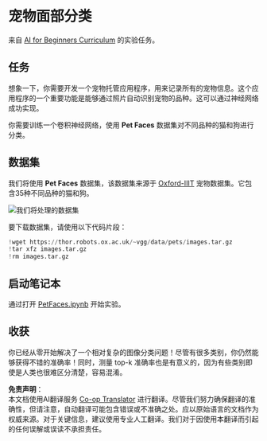 <!--
CO_OP_TRANSLATOR_METADATA:
{
  "original_hash": "f3d2cee9cb3c52160419e560c57a690e",
  "translation_date": "2025-08-24T20:34:26+00:00",
  "source_file": "lessons/4-ComputerVision/07-ConvNets/lab/README.md",
  "language_code": "zh"
}
-->
# 宠物面部分类

来自 [AI for Beginners Curriculum](https://github.com/microsoft/ai-for-beginners) 的实验任务。

## 任务

想象一下，你需要开发一个宠物托管应用程序，用来记录所有的宠物信息。这个应用程序的一个重要功能是能够通过照片自动识别宠物的品种。这可以通过神经网络成功实现。

你需要训练一个卷积神经网络，使用 **Pet Faces** 数据集对不同品种的猫和狗进行分类。

## 数据集

我们将使用 **Pet Faces** 数据集，该数据集来源于 [Oxford-IIIT](https://www.robots.ox.ac.uk/~vgg/data/pets/) 宠物数据集。它包含35种不同品种的猫和狗。

![我们将处理的数据集](../../../../../../translated_images/data.50b2a9d5484bdbf0f52f5765b381cec9efe2bd296a98f007f90bedb6ac67f2a8.zh.png)

要下载数据集，请使用以下代码片段：

```python
!wget https://thor.robots.ox.ac.uk/~vgg/data/pets/images.tar.gz
!tar xfz images.tar.gz
!rm images.tar.gz
```

## 启动笔记本

通过打开 [PetFaces.ipynb](../../../../../../lessons/4-ComputerVision/07-ConvNets/lab/PetFaces.ipynb) 开始实验。

## 收获

你已经从零开始解决了一个相对复杂的图像分类问题！尽管有很多类别，你仍然能够获得不错的准确率！同时，测量 top-k 准确率也是有意义的，因为有些类别即使是人类也很难区分清楚，容易混淆。

**免责声明**：  
本文档使用AI翻译服务 [Co-op Translator](https://github.com/Azure/co-op-translator) 进行翻译。尽管我们努力确保翻译的准确性，但请注意，自动翻译可能包含错误或不准确之处。应以原始语言的文档作为权威来源。对于关键信息，建议使用专业人工翻译。我们对于因使用本翻译而引起的任何误解或误读不承担责任。